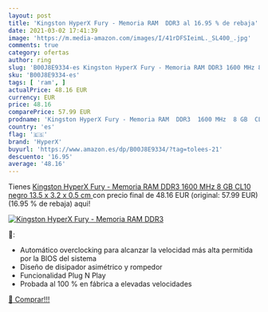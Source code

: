 ```yaml
---
layout: post
title: 'Kingston HyperX Fury - Memoria RAM  DDR3 al 16.95 % de rebaja'
date: 2021-03-02 17:41:39
image: 'https://m.media-amazon.com/images/I/41rDFSIeimL._SL400_.jpg'
comments: true
category: ofertas
author: ring
slug: 'B00J8E9334-es Kingston HyperX Fury - Memoria RAM DDR3 1600 MHz 8 GB CL10...'
sku: 'B00J8E9334-es'
tags: [ 'ram', ]
actualPrice: 48.16 EUR
currency: EUR
price: 48.16
comparePrice: 57.99 EUR
prodname: 'Kingston HyperX Fury - Memoria RAM  DDR3  1600 MHz  8 GB  CL10   negro   13.5 x 3.2 x 0.5 cm '
country: 'es'
flag: '🇪🇸'
brand: 'HyperX'
buyurl: 'https://www.amazon.es/dp/B00J8E9334/?tag=tolees-21'
descuento: '16.95'
average: '48.16'
---
```


Tienes [Kingston HyperX Fury - Memoria RAM  DDR3  1600 MHz  8 GB  CL10   negro   13.5 x 3.2 x 0.5 cm ](https://www.amazon.es/dp/B00J8E9334/?tag=tolees-21) con precio final de  48.16 EUR (original: 57.99 EUR) (16.95 %  de rebaja) aqui!

[![Kingston HyperX Fury - Memoria RAM  DDR3](https://m.media-amazon.com/images/I/41rDFSIeimL._SL400_.jpg)](https://www.amazon.es/dp/B00J8E9334/?tag=tolees-21)

🔎:

- Automático overclocking para alcanzar la velocidad más alta permitida por la BIOS del sistema
- Diseño de disipador asimétrico y rompedor
- Funcionalidad Plug N Play
- Probada al 100 % en fábrica a elevadas velocidades

[🛒 Comprar!!!](https://www.amazon.es/dp/B00J8E9334/?tag=tolees-21)
